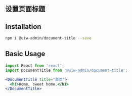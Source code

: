 设置页面标题
---

## Installation

```bash
npm i @uiw-admin/document-title --save
```

## Basic Usage

```jsx
import React from 'react';
import DocumentTitle from '@uiw-admin/document-title';

<DocumentTitle title="首页">
  <h1>Home, sweet home.</h1>
</DocumentTitle>
```
